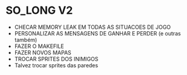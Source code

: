 # SO_LONG V2

- CHECAR MEMORY LEAK EM TODAS AS SITUACOES DE JOGO
- PERSONALIZAR AS MENSAGENS DE GANHAR E PERDER (e outras também)
- FAZER O MAKEFILE
- FAZER NOVOS MAPAS
- TROCAR SPRITES DOS INIMIGOS
- Talvez trocar sprites das paredes